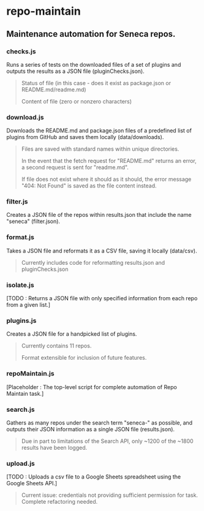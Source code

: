 # repo-maintain

Maintenance automation for Seneca repos.
---

### checks.js
Runs a series of tests on the downloaded files of a set of plugins and outputs the results as a JSON file (pluginChecks.json).
> Status of file (in this case - does it exist as package.json or README.md/readme.md)
>
> Content of file (zero or nonzero characters)


### download.js
Downloads the README.md and package.json files of a predefined list of plugins from GitHub and saves them locally (data/downloads).
> Files are saved with standard names within unique directories.
>
> In the event that the fetch request for "README.md" returns an error, a second request is sent for "readme.md".
>
> If file does not exist where it should as it should, the error message "404: Not Found" is saved as the file content instead.


### filter.js
Creates a JSON file of the repos within results.json that include the name "seneca" (filter.json).  

### format.js
Takes a JSON file and reformats it as a CSV file, saving it locally (data/csv).
> Currently includes code for reformatting results.json and pluginChecks.json

### isolate.js
[TODO : Returns a JSON file with only specified information from each repo from a given list.]

### plugins.js
Creates a JSON file for a handpicked list of plugins.
> Currently contains 11 repos.
>
> Format extensible for inclusion of future features.

### repoMaintain.js
[Placeholder : The top-level script for complete automation of Repo Maintain task.]

### search.js
Gathers as many repos under the search term "seneca-" as possible, and outputs their JSON information as a single JSON file (results.json).
> Due in part to limitations of the Search API, only ~1200 of the ~1800 results have been logged.

### upload.js
[TODO : Uploads a csv file to a Google Sheets spreadsheet using the Google Sheets API.]
> Current issue: credentials not providing sufficient permission for task. Complete refactoring needed.